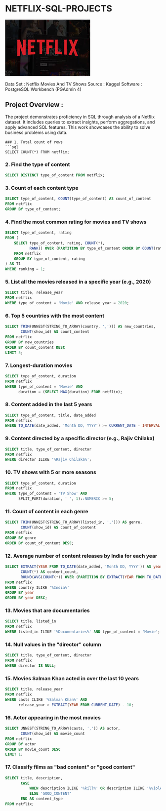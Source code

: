 # NETFLIX-SQL-PROJECTS

![Netflix Logo](https://github.com/SaiKumarGunti08/NETFLIX-SQL-PROJECTS/blob/main/netflix%20image.jpg)

Data Set : Netflix Movies And TV Shows
Source : Kaggel
Software : PostgreSQL Workbench (PGAdmin 4)

## Project Overview :
The project demonstrates proficiency in SQL through analysis of a Netflix dataset. It includes queries to extract insights, perform aggregations, and apply advanced SQL features. This work showcases the ability to solve business problems using data.

```
### 1. Total count of rows
```sql 
SELECT COUNT(*) FROM netflix;
```

### 2. Find the type of content
```sql
SELECT DISTINCT type_of_content FROM netflix;
```

### 3. Count of each content type
```sql
SELECT type_of_content, COUNT(type_of_content) AS count_of_content
FROM netflix
GROUP BY type_of_content;
```

### 4. Find the most common rating for movies and TV shows
```sql
SELECT type_of_content, rating
FROM (
    SELECT type_of_content, rating, COUNT(*),
           RANK() OVER (PARTITION BY type_of_content ORDER BY COUNT(rating) DESC) AS ranking
    FROM netflix
    GROUP BY type_of_content, rating
) AS T1
WHERE ranking = 1;
```

### 5. List all the movies released in a specific year (e.g., 2020)
```sql
SELECT title, release_year
FROM netflix
WHERE type_of_content = 'Movie' AND release_year = 2020;
```

### 6. Top 5 countries with the most content
```sql
SELECT TRIM(UNNEST(STRING_TO_ARRAY(country, ','))) AS new_countries, 
       COUNT(show_id) AS count_content
FROM netflix
GROUP BY new_countries
ORDER BY count_content DESC
LIMIT 5;
```

### 7. Longest-duration movies
```sql
SELECT type_of_content, duration
FROM netflix
WHERE type_of_content = 'Movie' AND 
      duration = (SELECT MAX(duration) FROM netflix);
```
### 8. Content added in the last 5 years
```sql
SELECT type_of_content, title, date_added
FROM netflix
WHERE TO_DATE(date_added, 'Month DD, YYYY') >= CURRENT_DATE - INTERVAL '5 years';
``` 
### 9. Content directed by a specific director (e.g., Rajiv Chilaka)

```sql
SELECT title, type_of_content, director
FROM netflix
WHERE director ILIKE '%Rajiv Chilaka%';
```
### 10. TV shows with 5 or more seasons
```sql
SELECT type_of_content, duration
FROM netflix
WHERE type_of_content = 'TV Show' AND 
      SPLIT_PART(duration, ' ', 1)::NUMERIC >= 5;
```
### 11. Count of content in each genre
```sql
SELECT TRIM(UNNEST(STRING_TO_ARRAY(listed_in, ','))) AS genre, 
       COUNT(show_id) AS count_of_content
FROM netflix
GROUP BY genre
ORDER BY count_of_content DESC;
```
### 12. Average number of content releases by India for each year
```sql
SELECT EXTRACT(YEAR FROM TO_DATE(date_added, 'Month DD, YYYY')) AS year, 
       COUNT(*) AS content_count,
       ROUND(AVG(COUNT(*)) OVER (PARTITION BY EXTRACT(YEAR FROM TO_DATE(date_added, 'Month DD, YYYY'))), 2) AS avg_content
FROM netflix
WHERE country ILIKE '%India%'
GROUP BY year
ORDER BY year DESC;
```
### 13. Movies that are documentaries
```sql
SELECT title, listed_in
FROM netflix
WHERE listed_in ILIKE '%Documentaries%' AND type_of_content = 'Movie';
```
### 14. Null values in the "director" column
```sql
SELECT title, type_of_content, director
FROM netflix
WHERE director IS NULL;
```
### 15. Movies Salman Khan acted in over the last 10 years
```sql
SELECT title, release_year
FROM netflix
WHERE casts ILIKE '%Salman Khan%' AND 
      release_year > EXTRACT(YEAR FROM CURRENT_DATE) - 10;
```
### 16. Actor appearing in the most movies
```sql
SELECT UNNEST(STRING_TO_ARRAY(casts, ',')) AS actor, 
       COUNT(show_id) AS movie_count
FROM netflix
GROUP BY actor
ORDER BY movie_count DESC
LIMIT 1;
```
### 17. Classify films as "bad content" or "good content"
```sql
SELECT title, description, 
       CASE 
           WHEN description ILIKE '%kill%' OR description ILIKE '%violence%' THEN 'BAD_CONTENT'
           ELSE 'GOOD_CONTENT'
       END AS content_type
FROM netflix;
```
```
